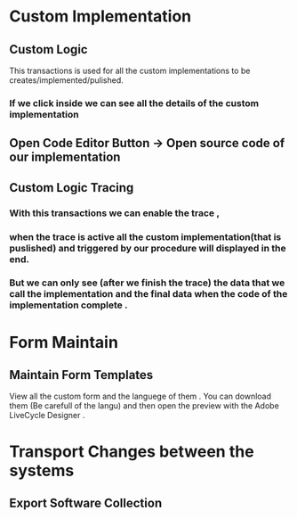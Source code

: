 # Custom Implementation

## Custom Logic 
  This transactions is used for all the custom implementations to be creates/implemented/pulished.
  
  ### If we click inside we can see all the details of the custom implementation



## Open Code Editor Button -> Open source code of our implementation 
        

## Custom Logic Tracing 
 ### With this transactions we can enable the trace ,
 ### when the trace is active all the custom implementation(that is puslished) and triggered by our procedure will displayed in the end.
 ### But we can only see (after we finish the trace) the data that we call the implementation and the final data when the code of the implementation complete .

# Form Maintain

## Maintain Form Templates
  View all the custom form and the languege of them .
  You can download them (Be carefull of the langu) and then open the preview with the Adobe LiveCycle Designer .

# Transport Changes between the systems

## Export Software Collection



